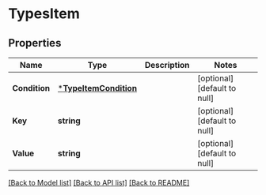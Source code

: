 # TypesItem

## Properties
Name | Type | Description | Notes
------------ | ------------- | ------------- | -------------
**Condition** | [***TypeItemCondition**](TypeItemCondition.md) |  | [optional] [default to null]
**Key** | **string** |  | [optional] [default to null]
**Value** | **string** |  | [optional] [default to null]

[[Back to Model list]](../README.md#documentation-for-models) [[Back to API list]](../README.md#documentation-for-api-endpoints) [[Back to README]](../README.md)


